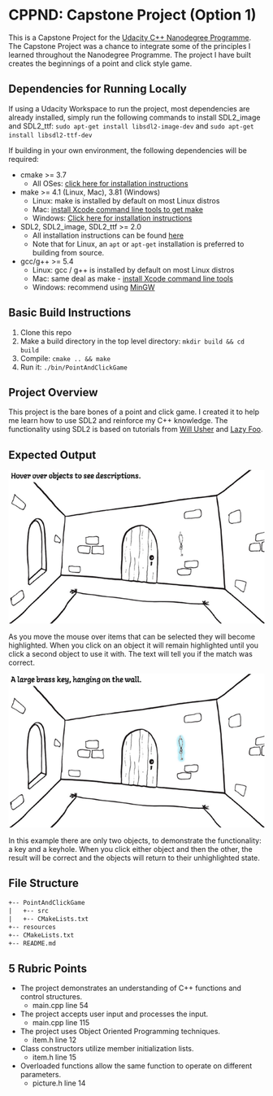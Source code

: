 # CPPND: Capstone Project (Option 1)

This is a Capstone Project for the [Udacity C++ Nanodegree Programme](https://www.udacity.com/course/c-plus-plus-nanodegree--nd213). The Capstone Project was a chance to integrate some of the principles I learned throughout the Nanodegree Programme. The project I have built creates the beginnings of a point and click style game.


## Dependencies for Running Locally

If using a Udacity Workspace to run the project, most dependencies are already installed, simply run the following commands to install SDL2_image and SDL2_ttf:
`sudo apt-get install libsdl2-image-dev` and `sudo apt-get install libsdl2-ttf-dev`

If building in your own environment, the following dependencies will be required:
* cmake >= 3.7
  * All OSes: [click here for installation instructions](https://cmake.org/install/)
* make >= 4.1 (Linux, Mac), 3.81 (Windows)
  * Linux: make is installed by default on most Linux distros
  * Mac: [install Xcode command line tools to get make](https://developer.apple.com/xcode/features/)
  * Windows: [Click here for installation instructions](http://gnuwin32.sourceforge.net/packages/make.htm)
* SDL2, SDL2_image, SDL2_ttf >= 2.0
  * All installation instructions can be found [here](https://wiki.libsdl.org/Installation)
  * Note that for Linux, an `apt` or `apt-get` installation is preferred to building from source.
* gcc/g++ >= 5.4
  * Linux: gcc / g++ is installed by default on most Linux distros
  * Mac: same deal as make - [install Xcode command line tools](https://developer.apple.com/xcode/features/)
  * Windows: recommend using [MinGW](http://www.mingw.org/)


## Basic Build Instructions

1. Clone this repo
2. Make a build directory in the top level directory: `mkdir build && cd build`
3. Compile: `cmake .. && make`
4. Run it: `./bin/PointAndClickGame`


## Project Overview

This project is the bare bones of a point and click game. I created it to help me learn how to use SDL2 and reinforce my C++ knowledge. The functionality using SDL2 is based on tutorials from [Will Usher](https://www.willusher.io/sdl2%20tutorials/2013/08/17/lesson-1-hello-world) and [Lazy Foo](http://lazyfoo.net/tutorials/SDL/).


## Expected Output

<img src="readme_img0.PNG"/>

As you move the mouse over items that can be selected they will become highlighted. 
When you click on an object it will remain highlighted until you click a second object
to use it with. The text will tell you if the match was correct. 

<img src="readme_img1.PNG"/>

In this example there are only two objects, to demonstrate the functionality: a key and a keyhole. When you click either object and then the other, the result will be correct and the objects will return to their unhighlighted state.


## File Structure
  ```
+-- PointAndClickGame
|   +-- src
|   +-- CMakeLists.txt
+-- resources
+-- CMakeLists.txt
+-- README.md
  ```


## 5 Rubric Points

* The project demonstrates an understanding of C++ functions and control structures.
  * main.cpp line 54
* The project accepts user input and processes the input.
  * main.cpp line 115
* The project uses Object Oriented Programming techniques.
  * item.h line 12
* Class constructors utilize member initialization lists.
  * item.h line 15
* Overloaded functions allow the same function to operate on different parameters.
  * picture.h line 14